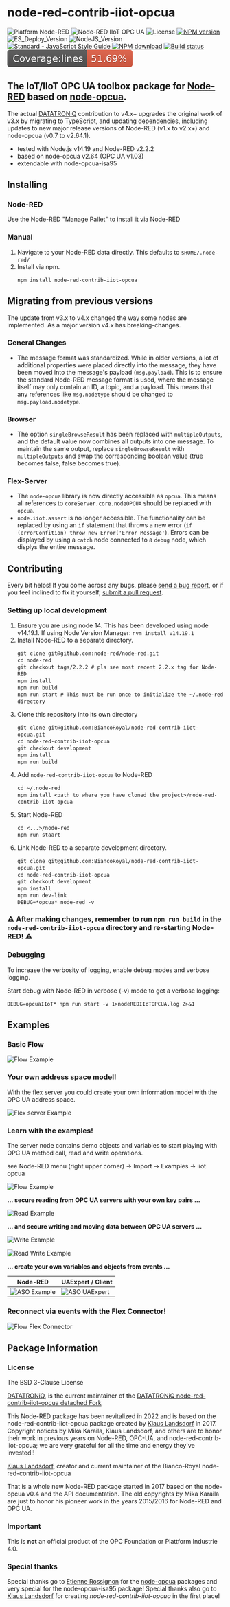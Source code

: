 
# node-red-contrib-iiot-opcua 

![Platform Node-RED](https://img.shields.io/badge/Platform-Node--RED-red.png)
![Node-RED IIoT OPC UA](https://img.shields.io/badge/Node--RED-IIoT_OPC_UA-blue.png)
![License](https://img.shields.io/badge/License-BSD--3-orange.png)
[![NPM version](https://badge.fury.io/js/node-red-contrib-iiot-opcua.png)](https://www.npmjs.com/package/node-red-contrib-iiot-opcua)
![ES_Deploy_Version](https://img.shields.io/badge/TypeScript-4.6.4-yellow.png)
![NodeJS_Version](https://img.shields.io/badge/NodeJS-14.19.1-green.png)
[![Standard - JavaScript Style Guide](https://img.shields.io/badge/code%20style-standard-brightgreen.svg)](http://standardjs.com/)
[![NPM download](https://img.shields.io/npm/dm/node-red-contrib-iiot-opcua.svg)](https://www.npmtrends.com/node-red-contrib-iiot-opcua)
[![Build status](https://github.com/BiancoRoyal/node-red-contrib-iiot-opcua/actions/workflows/build.yml/badge.svg)](https://github.com/BiancoRoyal/node-red-contrib-iiot-opcua/actions/workflows/build.yml)
[![Test Coverage](badges/badge-lines.svg)](https://github.com/BiancoRoyal/node-red-contrib-iiot-opcua/actions/workflows/summary.yml)

## The IoT/IIoT OPC UA toolbox package for [Node-RED][3] based on [node-opcua][4].

The actual [DATATRONiQ][5] contribution to v4.x+ upgrades the original work of v3.x by migrating to TypeScript, 
and updating dependencies, including updates to new major release versions of Node-RED (v1.x to v2.x+) and node-opcua (v0.7 to v2.64.1).

* tested with Node.js v14.19 and Node-RED v2.2.2
* based on node-opcua v2.64 (OPC UA v1.03)
* extendable with node-opcua-isa95

## Installing

### Node-RED
   Use the Node-RED "Manage Pallet" to install it via Node-RED

### Manual

1. Navigate to your Node-RED data directly. This defaults to `$HOME/.node-red/`
2. Install via npm.
   ```shell
   npm install node-red-contrib-iiot-opcua
   ```

## Migrating from previous versions

The update from v3.x to v4.x changed the way some nodes are implemented.
As a major version v4.x has breaking-changes. 

### General Changes
- The message format was standardized. While in older versions, a lot of additional properties were placed directly into the message,
they have been moved into the message's payload (`msg.payload`). This is to ensure the standard Node-RED message format is used, where the message
itself may only contain an ID, a topic, and a payload. This means that any references like `msg.nodetype` should be changed to `msg.payload.nodetype`.

### Browser
- The option `singleBrowseResult` has been replaced with `multipleOutputs`, and the default value now combines all outputs into one message. To maintain the same output, replace `singleBrowseResult` with `multipleOutputs` and swap the corresponding boolean value (true becomes false, false becomes true).

### Flex-Server
- The `node-opcua` library is now directly accessible as `opcua`. This means all references to `coreServer.core.nodeOPCUA` should be replaced with `opcua`.
- `node.iiot.assert` is no longer accessible. The functionality can be replaced by using an `if` statement that throws a new error (`if (errorConfition) throw new Error('Error Message'`). Errors can be displayed by using a `catch` node connected to a `debug` node, which displys the entire message.


## Contributing

Every bit helps! If you come across any bugs, 
please [send a bug report](https://github.com/BiancoRoyal/node-red-contrib-iiot-opcua/issues/new?type=bug), 
or if you feel inclined to fix it yourself, [submit a pull request](https://github.com/BiancoRoyal/node-red-contrib-iiot-opcua/compare).

### Setting up local development

1. Ensure you are using node 14. This has been developed using node v14.19.1. If using Node Version Manager: `nvm install v14.19.1`
2. Install Node-RED to a separate directory.
   ```shell
   git clone git@github.com:node-red/node-red.git
   cd node-red
   git checkout tags/2.2.2 # pls see most recent 2.2.x tag for Node-RED
   npm install
   npm run build
   npm run start # This must be run once to initialize the ~/.node-red directory
   ```
3. Clone this repository into its own directory
   ```shell
   git clone git@github.com:BiancoRoyal/node-red-contrib-iiot-opcua.git
   cd node-red-contrib-iiot-opcua
   git checkout development
   npm install
   npm run build
   ```
4. Add `node-red-contrib-iiot-opcua` to Node-RED
   ```shell
   cd ~/.node-red
   npm install <path to where you have cloned the project>/node-red-contrib-iiot-opcua
   ```
5. Start Node-RED
   ```shell
   cd <...>/node-red
   npm run staart
   ``` 
6. Link Node-RED to a separate development directory.
   ```shell
   git clone git@github.com:BiancoRoyal/node-red-contrib-iiot-opcua.git
   cd node-red-contrib-iiot-opcua
   git checkout development
   npm install
   npm run dev-link
   DEBUG=*opcua* node-red -v
   ```

### :warning: After making changes, remember to run `npm run build` in the `node-red-contrib-iiot-opcua` directory and re-starting Node-RED! :warning:

### Debugging

To increase the verbosity of logging, enable debug modes and verbose logging.

Start debug with Node-RED in verbose (-v) mode to get a verbose logging:

    DEBUG=opcuaIIoT* npm run start -v 1>nodeREDIIoTOPCUA.log 2>&1

## Examples

### Basic Flow

![Flow Example](images/wiki/browser-listener-flow3-active.png)

### Your own address space model!

With the flex server you could create your own information model with the OPC UA address space.

![Flex server Example](images/wiki/flexServerAddressSapceExamplev3.png)

### Learn with the examples!

The server node contains demo objects and variables
to start playing with OPC UA method call, read and write operations.

see Node-RED menu (right upper corner) -> Import -> Examples -> iiot opcua

![Flow Example](images/wiki/method-call3-active.png)

**... secure reading from OPC UA servers with your own key pairs ...**

![Read Example](images/wiki/read-history3-active.png)

**... and secure writing and moving data between OPC UA servers ...**

![Write Example](images/wiki/write-flow3-active.png)

![Read Write Example](images/wiki/write-read-flow3.png)

**... create your own variables and objects from events ...**

| Node-RED                                         | UAExpert / Client                                         |
|--------------------------------------------------|-----------------------------------------------------------|
| ![ASO Example](images/wiki/server-aso-flow3.png) | ![ASO UAExpert](images/wiki/ASOTestVariablesUAExpert.png) |

### Reconnect via events with the Flex Connector!

![Flow Flex Connector](images/wiki/flex-connector-flow31.png)

## Package Information

### License

The BSD 3-Clause License

[DATATRONiQ][5], is the current maintainer 
of the [DATATRONiQ node-red-contrib-iiot-opcua detached Fork](https://github.com/DATATRONiQ/node-red-contrib-iiot-opcua)

This Node-RED package has been revitalized in 2022 and is based on the node-red-contrib-iiot-opcua package created by [Klaus Landsdorf][1] in 2017.
Copyright notices by Mika Karaila, Klaus Landsdorf, and others are to honor their work in previous years on Node-RED, 
OPC-UA, and node-red-contrib-iiot-opcua; we are very grateful for all the time and energy they've invested!!

[Klaus Landsdorf][1], creator and current maintainer of the Bianco-Royal node-red-contrib-iiot-opcua

That is a whole new Node-RED package started in 2017 based on the node-opcua v0.4 and the API documentation.
The old copyrights by Mika Karaila are just to honor his pioneer work in the years 2015/2016 for Node-RED and OPC UA.

### Important

This is **not** an official product of the OPC Foundation or Plattform Industrie 4.0.

### Special thanks

Special thanks go to [Etienne Rossignon][2] for the [node-opcua][4] packages and very special for the node-opcua-isa95 package!
Special thanks also go to [Klaus Landsdorf][1] for creating _node-red-contrib-iiot-opcua_ in the first place!

[1]:https://github.com/biancode
[2]:https://github.com/erossignon
[3]:https://github.com/node-red/node-red
[4]:https://github.com/node-opcua/node-opcua
[5]:https://github.com/DATATRONiQ
